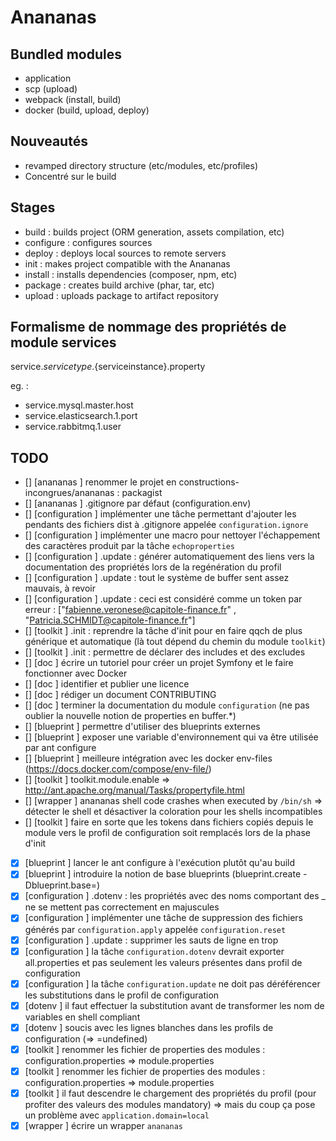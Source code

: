 # Anananas

## Bundled modules

- application
- scp (upload)
- webpack (install, build)
- docker (build, upload, deploy)

## Nouveautés

- revamped directory structure (etc/modules, etc/profiles)
- Concentré sur le build

## Stages

- build : builds project (ORM generation, assets compilation, etc)
- configure : configures sources
- deploy : deploys local sources to remote servers
- init : makes project compatible with the Anananas
- install : installs dependencies (composer, npm, etc)
- package : creates build archive (phar, tar, etc)
- upload : uploads package to artifact repository

## Formalisme de nommage des propriétés de module services

service.${servicetype}.${serviceinstance}.property

eg. :
- service.mysql.master.host
- service.elasticsearch.1.port
- service.rabbitmq.1.user

## TODO

- []  [anananas      ] renommer le projet en constructions-incongrues/anananas : packagist
- []  [anananas      ] .gitignore par défaut (configuration.env)
- []  [configuration ] implémenter une tâche permettant d'ajouter les pendants des fichiers dist à .gitignore appelée `configuration.ignore`
- []  [configuration ] implémenter une macro pour nettoyer l'échappement des caractères produit par la tâche `echoproperties`
- []  [configuration ] .update : générer automatiquement des liens vers la documentation des propriétés lors de la regénération du profil
- []  [configuration ] .update : tout le système de buffer sent assez mauvais, à revoir
- []  [configuration ] .update : ceci est considéré comme un token par erreur : ["fabienne.veronese@capitole-finance.fr" , "Patricia.SCHMIDT@capitole-finance.fr"]
- []  [toolkit       ] .init : reprendre la tâche d'init pour en faire qqch de plus générique et automatique (là tout dépend du chemin du module `toolkit`)
- []  [toolkit       ] .init : permettre de déclarer des includes et des excludes
- []  [doc           ] écrire un tutoriel pour créer un projet Symfony et le faire fonctionner avec Docker
- []  [doc           ] identifier et publier une licence
- []  [doc           ] rédiger un document CONTRIBUTING
- []  [doc           ] terminer la documentation du module `configuration` (ne pas oublier la nouvelle notion de properties en buffer.*)
- []  [blueprint     ] permettre d'utiliser des blueprints externes
- []  [blueprint     ] exposer une variable d'environnement qui va être utilisée par ant configure
- []  [blueprint     ] meilleure intégration avec les docker env-files (https://docs.docker.com/compose/env-file/)
- []  [toolkit       ] toolkit.module.enable => http://ant.apache.org/manual/Tasks/propertyfile.html
- []  [wrapper       ] anananas shell code crashes when executed by `/bin/sh` => détecter le shell et désactiver la coloration pour les shells incompatibles
- []  [toolkit       ] faire en sorte que les tokens dans fichiers copiés depuis le module vers le profil de configuration soit remplacés lors de la phase d'init
- [x] [blueprint     ] lancer le ant configure à l'exécution plutôt qu'au build
- [x] [blueprint     ] introduire la notion de base blueprints (blueprint.create -Dblueprint.base=)
- [x] [configuration ] .dotenv : les propriétés avec des noms comportant des _ ne se mettent pas correctement en majuscules
- [x] [configuration ] implémenter une tâche de suppression des fichiers générés par `configuration.apply` appelée `configuration.reset`
- [x] [configuration ] .update : supprimer les sauts de ligne en trop
- [x] [configuration ] la tâche `configuration.dotenv` devrait exporter all.properties et pas seulement les valeurs présentes dans profil de configuration
- [x] [configuration ] la tâche `configuration.update` ne doit pas déréférencer les substitutions dans le profil de configuration
- [x] [dotenv        ] il faut effectuer la substitution avant de transformer les nom de variables en shell compliant
- [x] [dotenv        ] soucis avec les lignes blanches dans les profils de configuration (=> =undefined)
- [x] [toolkit       ] renommer les fichier de properties des modules : configuration.properties => module.properties
- [x] [toolkit       ] renommer les fichier de properties des modules : configuration.properties => module.properties
- [x] [toolkit       ] il faut descendre le chargement des propriétés du profil (pour profiter des valeurs des modules mandatory) => mais du coup ça pose un problème avec `application.domain=local`
- [x] [wrapper       ] écrire un wrapper `anananas`
